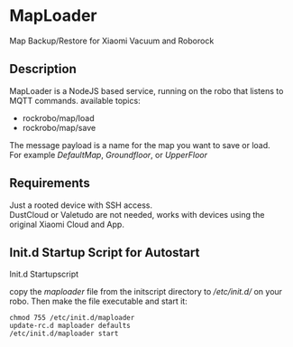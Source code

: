 # MapLoader
Map Backup/Restore for Xiaomi Vacuum and Roborock

## Description
MapLoader is a NodeJS based service, running on the robo that listens to MQTT commands.
available topics:
* rockrobo/map/load
* rockrobo/map/save

The message payload is a name for the map you want to save or load.\
For example _DefaultMap_, _Groundfloor_, or _UpperFloor_

## Requirements
Just a rooted device with SSH access.\
DustCloud or Valetudo are not needed, works with devices using the original Xiaomi Cloud and App.

## Init.d Startup Script for Autostart
Init.d Startupscript

copy the _maploader_ file from the initscript directory to _/etc/init.d/_ on your robo. 
Then make the file executable and start it:

```
chmod 755 /etc/init.d/maploader
update-rc.d maploader defaults
/etc/init.d/maploader start
```
